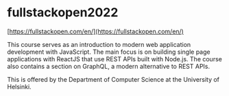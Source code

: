 # fullstackopen2022

[https://fullstackopen.com/en/](https://fullstackopen.com/en/)

This course serves as an introduction to modern web application development with JavaScript. 
The main focus is on building single page applications with ReactJS that use REST APIs built with Node.js.
The course also contains a section on GraphQL, a modern alternative to REST APIs.

This is offered by the Department of Computer Science at the University of Helsinki.
